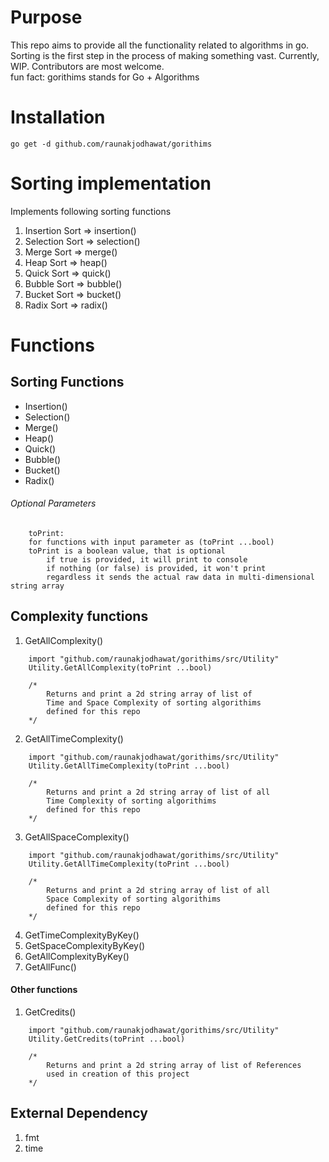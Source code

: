 # Purpose
This repo aims to provide all the functionality related to algorithms in go. Sorting is the first step in the process of making something vast. Currently, WIP. Contributors are most welcome.  
fun fact: gorithims stands for Go + Algorithms

# Installation
```
go get -d github.com/raunakjodhawat/gorithims
```
   
# Sorting implementation
Implements following sorting functions
1. Insertion Sort => insertion()
2. Selection Sort => selection()
3. Merge Sort => merge()
4. Heap Sort => heap()
5. Quick Sort => quick()
6. Bubble Sort => bubble()
7. Bucket Sort => bucket()
8. Radix Sort => radix()

# Functions
## Sorting Functions
- Insertion()
- Selection()
- Merge()
- Heap()
- Quick()
- Bubble()
- Bucket()
- Radix()

###### Optional Parameters
```
    toPrint:
    for functions with input parameter as (toPrint ...bool)
    toPrint is a boolean value, that is optional
        if true is provided, it will print to console
        if nothing (or false) is provided, it won't print
        regardless it sends the actual raw data in multi-dimensional string array
```
## Complexity functions
1. GetAllComplexity()
```
    import "github.com/raunakjodhawat/gorithims/src/Utility"
    Utility.GetAllComplexity(toPrint ...bool)
    
    /*  
        Returns and print a 2d string array of list of
        Time and Space Complexity of sorting algorithims 
        defined for this repo
    */
```
2. GetAllTimeComplexity()
```
    import "github.com/raunakjodhawat/gorithims/src/Utility"
    Utility.GetAllTimeComplexity(toPrint ...bool)
    
    /*  
        Returns and print a 2d string array of list of all
        Time Complexity of sorting algorithims 
        defined for this repo
    */
```
3. GetAllSpaceComplexity()
```
    import "github.com/raunakjodhawat/gorithims/src/Utility"
    Utility.GetAllTimeComplexity(toPrint ...bool)
    
    /*  
        Returns and print a 2d string array of list of all
        Space Complexity of sorting algorithims 
        defined for this repo
    */
```
4. GetTimeComplexityByKey()
5. GetSpaceComplexityByKey()
6. GetAllComplexityByKey()
7. GetAllFunc()
#### Other functions
1. GetCredits()
```
    import "github.com/raunakjodhawat/gorithims/src/Utility"
    Utility.GetCredits(toPrint ...bool)
    
    /*  
        Returns and print a 2d string array of list of References
        used in creation of this project
    */
```

## External Dependency
1. fmt
2. time